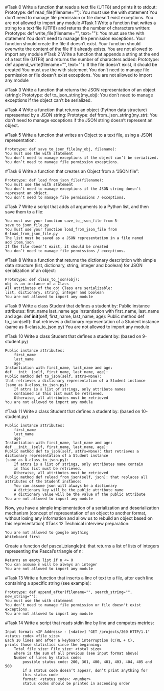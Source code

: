 #Task 0
Write a function that reads a text file (UTF8) and prints it to stdout:
Prototype: def read_file(filename=""):
You must use the with statement
You don’t need to manage file permission or file doesn't exist exceptions.
You are not allowed to import any module
#Task 1
Write a function that writes a string to a text file (UTF8) and returns 
the number of characters written:
Prototype: def write_file(filename="", text=""):
You must use the with statement
You don’t need to manage file permission exceptions.
Your function should create the file if doesn’t exist.
Your function should overwrite the content of the file if it already exists.
You are not allowed to import any module
#Task 2
Write a function that appends a string at the end of a text file (UTF8) 
and returns the number of characters added:
Prototype: def append_write(filename="", text=""):
If the file doesn’t exist, it should be created
You must use the with statement
You don’t need to manage file permission or file doesn't exist exceptions.
You are not allowed to import any module

#Task 3
Write a function that returns the JSON representation of an object (string):
Prototype: def to_json_string(my_obj):
You don’t need to manage exceptions if the object can’t be serialized.

#Task 4
Write a function that returns an object (Python data structure) 
represented by a JSON string:
Prototype: def from_json_string(my_str):
You don’t need to manage exceptions if the JSON string doesn’t represent 
an object.

#Task 5
Write a function that writes an Object to a text file, using a JSON 
representation:

    Prototype: def save_to_json_file(my_obj, filename):
    You must use the with statement
    You don’t need to manage exceptions if the object can’t be serialized.
    You don’t need to manage file permission exceptions.

#Task 6
Write a function that creates an Object from a “JSON file”:

    Prototype: def load_from_json_file(filename):
    You must use the with statement
    You don’t need to manage exceptions if the JSON string doesn’t 
	represent an object.
    You don’t need to manage file permissions / exceptions.

#Task 7
Write a script that adds all arguments to a Python list, and then save 
them to a file:

    You must use your function save_to_json_file from 5-save_to_json_file.py
    You must use your function load_from_json_file from 
	6-load_from_json_file.py
    The list must be saved as a JSON representation in a file named 
	add_item.json
    If the file doesn’t exist, it should be created
    You don’t need to manage file permissions / exceptions.

#Task 8
Write a function that returns the dictionary description with simple data 
structure (list, dictionary, string, integer and boolean) for JSON 
serialization of an object:

    Prototype: def class_to_json(obj):
    obj is an instance of a Class
    All attributes of the obj Class are serializable: 
	list, dictionary, string, integer and boolean
    You are not allowed to import any module
#Task 9
Write a class Student that defines a student by:
	Public instance attributes:
        first_name
        last_name
        age
    Instantiation with first_name, last_name and age: 
	def __init__(self, first_name, last_name, age):
    Public method def to_json(self): that retrieves a dictionary 
	representation of a Student instance (same as 8-class_to_json.py)
    You are not allowed to import any module

#Task 10
Write a class Student that defines a student by: (based on 9-student.py)

    Public instance attributes:
        first_name
        last_name
        age
    Instantiation with first_name, last_name and age: 
	def __init__(self, first_name, last_name, age):
    Public method def to_json(self, attrs=None): 
	that retrieves a dictionary representation of a Student instance 
	(same as 8-class_to_json.py):
        If attrs is a list of strings, only attribute names 
		contained in this list must be retrieved.
        Otherwise, all attributes must be retrieved
    You are not allowed to import any module

#Task 11
Write a class Student that defines a student by: (based on 10-student.py)

    Public instance attributes:
        first_name
        last_name
        age
    Instantiation with first_name, last_name and age: 
	def __init__(self, first_name, last_name, age):
    Public method def to_json(self, attrs=None): that retrieves a 
	dictionary representation of a Student instance 
	(same as 8-class_to_json.py):
        If attrs is a list of strings, only attributes name contain 
		in this list must be retrieved.
        Otherwise, all attributes must be retrieved
    Public method def reload_from_json(self, json): that replaces all 
	attributes of the Student instance:
        You can assume json will always be a dictionary
        A dictionary key will be the public attribute name
        A dictionary value will be the value of the public attribute
    You are not allowed to import any module

Now, you have a simple implementation of a serialization and 
deserialization mechanism (concept of representation of an object to 
another format, without losing any information and allow us to rebuild 
an object based on this representation)
#Task 12
Technical interview preparation:

    You are not allowed to google anything
    Whiteboard first

Create a function def pascal_triangle(n): that returns a list of lists 
of integers representing the Pascal’s triangle of n:

    Returns an empty list if n <= 0
    You can assume n will be always an integer
    You are not allowed to import any module

#Task 13
Write a function that inserts a line of text to a file, after each line 
containing a specific string (see example):

    Prototype: def append_after(filename="", search_string="", 
	new_string=""):
    You must use the with statement
    You don’t need to manage file permission or file doesn't exist 
	exceptions.
    You are not allowed to import any module

#Task 14
Write a script that reads stdin line by line and computes metrics:

    Input format: <IP Address> - [<date>] "GET /projects/260 HTTP/1.1" 
	<status code> <file size>
    Each 10 lines and after a keyboard interruption (CTRL + C), 
	prints those statistics since the beginning:
        Total file size: File size: <total size>
        where is the sum of all previous (see input format above)
        Number of lines by status code:
            possible status code: 200, 301, 400, 401, 403, 404, 405 and 500
            if a status code doesn’t appear, don’t print anything for 
			this status code
            format: <status code>: <number>
            status codes should be printed in ascending order
